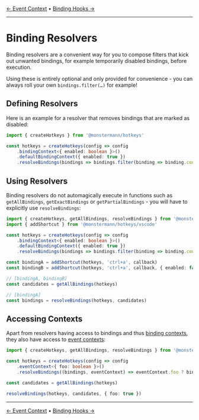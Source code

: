 [← Event Context](./event-context.md) • [Binding Hooks →](./binding-hooks.md)

---

# Binding Resolvers

Binding resolvers are a convenient way for you to compose filters that kick out unwanted bindings, for example temporarily disabled bindings, before execution.

Using these is entirely optional and only provided for convenience - you can always roll your own `bindings.filter(…)` for example!

## Defining Resolvers

Here is an example for a resolver that removes bindings that are marked as disabled:

```ts
import { createHotkeys } from '@monstermann/hotkeys'

const hotkeys = createHotkeys(config => config
    .bindingContext<{ enabled: boolean }>()
    .defaultBindingContext({ enabled: true })
    .resolveBindings(bindings => bindings.filter(binding => binding.context.enabled)))
```

## Using Resolvers

Binding resolvers do not automagically execute in functions such as `getAllBindings`, `getExactBindings` or `getPartialBindings` - you will have to explicitly use `resolveBindings`:

```ts
import { createHotkeys, getAllBindings, resolveBindings } from '@monstermann/hotkeys'
import { addShortcut } from '@monstermann/hotkeys/vscode'

const hotkeys = createHotkeys(config => config
    .bindingContext<{ enabled: boolean }>()
    .defaultBindingContext({ enabled: true })
    .resolveBindings(bindings => bindings.filter(binding => binding.context.enabled)))

const bindingA = addShortcut(hotkeys, 'ctrl+a', callback)
const bindingB = addShortcut(hotkeys, 'ctrl+a', callback, { enabled: false })

// [bindingA, bindingB]
const candidates = getAllBindings(hotkeys)

// [bindingA]
const bindings = resolveBindings(hotkeys, candidates)
```

## Accessing Contexts

Apart from resolvers having access to bindings and thus [binding contexts](./binding-context.md), they also have access to [event contexts](./event-context.md):

```ts
import { createHotkeys, getAllBindings, resolveBindings } from '@monstermann/hotkeys'

const hotkeys = createHotkeys(config => config
    .eventContext<{ foo: boolean }>()
    .resolveBindings((bindings, eventContext) => eventContext.foo ? bindings : []))

const candidates = getAllBindings(hotkeys)

resolveBindings(hotkeys, candidates, { foo: true })
```

---

[← Event Context](./event-context.md) • [Binding Hooks →](./binding-hooks.md)
